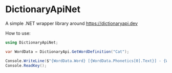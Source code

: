 # DictionaryApiNet
A simple .NET wrapper library around https://dictionaryapi.dev

How to use:

```C#
using DictionaryApiNet;

var WordData = DictionaryApi.GetWordDefinition("Cat");

Console.WriteLine($"{WordData.Word} [{WordData.Phonetics[0].Text}] - {WordData.Meanings[0].Definitions[0].DefinitionText}");
Console.ReadKey();
```
